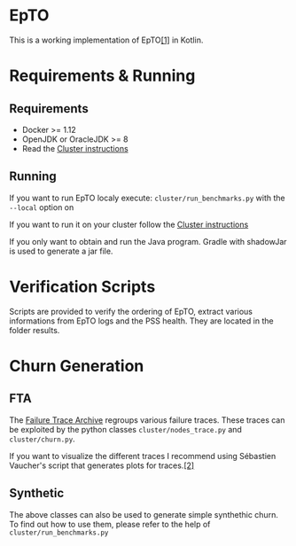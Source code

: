# EpTO

This is a working implementation of EpTO[[1]](http://dl.acm.org/citation.cfm?id=2814804) in Kotlin.

# Requirements & Running

## Requirements
* Docker >= 1.12
* OpenJDK or OracleJDK >= 8
* Read the [Cluster instructions](https://github.com/jocelynthode/epto-neem/blob/master/cluster_instructions.md)

## Running
If you want to run EpTO localy execute: `cluster/run_benchmarks.py` with the `--local` option on

If you want to run it on your cluster follow the [Cluster instructions](https://github.com/jocelynthode/epto-neem/blob/master/cluster_instructions.md)

If you only want to obtain and run the Java program. Gradle with shadowJar is used to generate a jar file.

# Verification Scripts

Scripts are provided to verify the ordering of EpTO, extract various informations from EpTO logs and the PSS health. They are located in the folder results.

# Churn Generation

## FTA 
The [Failure Trace Archive](http://fta.scem.uws.edu.au) regroups various failure traces. These traces can be exploited by the python classes `cluster/nodes_trace.py` and `cluster/churn.py`.

If you want to visualize the different traces I recommend using Sébastien Vaucher's script that generates plots for traces.[[2]](https://github.com/sebyx31/ErasureBench/tree/master/projects/fta-parser)

## Synthetic 
The above classes can also be used to generate simple synthethic churn. To find out how to use them, please refer to the help of `cluster/run_benchmarks.py`
